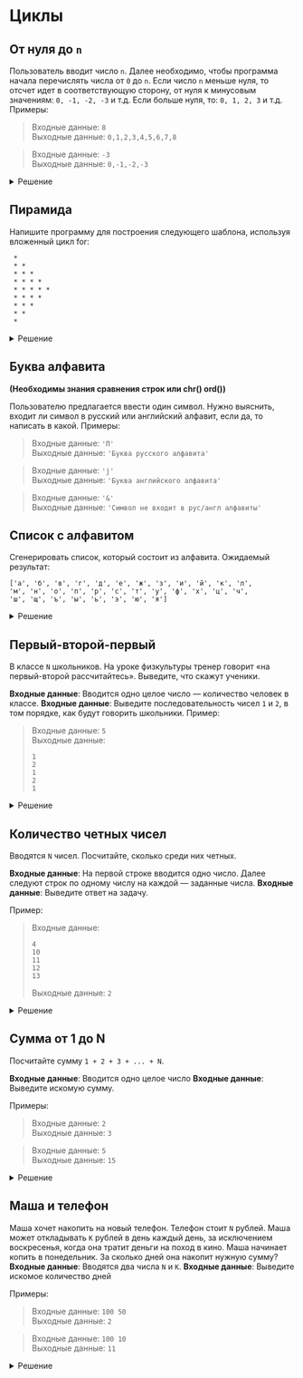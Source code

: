 # Циклы
## От нуля до `n`
Пользователь вводит число `n`. Далее необходимо, чтобы программа начала перечислять числа от `0` до `n`.
Если число `n` меньше нуля, то отсчет идет в соответствующую сторону, от нуля к минусовым значениям: `0, -1, -2, -3` и т.д. Если больше нуля, то: `0, 1, 2, 3` и т.д. Примеры:
>Входные данные: `8`\
Выходные данные: `0,1,2,3,4,5,6,7,8`

>Входные данные: `-3`\
Выходные данные: `0,-1,-2,-3`

<details><summary>Решение</summary>
<pre>
n = -10
step = 1 if n > 0 else -1
for x in range(0, n+step, step):
    print(x)
</pre>
</details>

## Пирамида
Напишите программу для построения следующего шаблона, используя вложенный цикл for:
```
 * 
 * * 
 * * * 
 * * * * 
 * * * * * 
 * * * * 
 * * * 
 * * 
 *
```

<details><summary>Решение</summary>
<pre>
s = '*'
for x in range(1,11):
    if x <= 5: print(s * x)
    else: print(s * (10 - x))
</pre>
</details>

## Буква алфавита
__(Необходимы знания сравнения строк или chr() ord())__

Пользователю предлагается ввести один символ. Нужно выяснить, входит ли символ в русский или английский алфавит, если да, то написать в какой. Примеры:
>Входные данные: `'П'`\
Выходные данные: `'Буква русского алфавита'`

>Входные данные: `'j'`\
Выходные данные: `'Буква английского алфавита'`

>Входные данные: `'&'`\
Выходные данные: `'Символ не входит в рус/англ алфавиты'`

## Список с алфавитом
Сгенерировать список, который состоит из алфавита. Ожидаемый результат: 
```
['а', 'б', 'в', 'г', 'д', 'е', 'ж', 'з', 'и', 'й', 'к', 'л',
'м', 'н', 'о', 'п', 'р', 'с', 'т', 'у', 'ф', 'х', 'ц', 'ч',
'ш', 'щ', 'ъ', 'ы', 'ь', 'э', 'ю', 'я']
```

<details><summary>Решение</summary>
<pre>
A = [chr(x) for x in range(1072, 1103+1)]
</pre>
</details>

## Первый-второй-первый
В классе `N` школьников. На уроке физкультуры тренер говорит «на первый-второй рассчитайтесь».
Выведите, что скажут ученики.

**Входные данные**: Вводится одно целое число — количество человек в классе.
**Входные данные**: Выведите последовательность чисел `1` и `2`, в том порядке, как будут говорить школьники.
Пример:
>Входные данные: `5`\
>Выходные данные:
>```
>1
>2
>1
>2
>1
>```

<details><summary>Решение</summary>
<pre>
n = int(input())
for i in range(n):
    if i % 2 == 0:
        print(1)
    else:
        print(2)
</pre>
</details>

## Количество четных чисел
Вводятся `N` чисел. Посчитайте, сколько среди них четных.

**Входные данные**: На первой строке вводится одно число. Далее следуют строк по одному числу на каждой — заданные числа.
**Входные данные**: Выведите ответ на задачу.

Пример:
>Входные данные:
>```
>4
>10
>11
>12
>13
>```
>Выходные данные: `2`

<details><summary>Решение</summary>
<pre>
n = int(input())
k = 0
for i in range(n):
    x = int(input())
    if x % 2 == 0:
        k += 1
print(k)
</pre>
</details>

## Cумма от 1 до N
Посчитайте сумму `1 + 2 + 3 + ... + N`.

**Входные данные**: Вводится одно целое число 
**Входные данные**: Выведите искомую сумму.

Примеры:

>Входные данные: `2`\
Выходные данные: `3`

>Входные данные: `5`\
Выходные данные: `15`

<details><summary>Решение</summary>
<pre>
n = int(input())
k = 0
for i in range(1, n + 1):
    k = k + i
print(k)
</pre>
</details>

## Маша и телефон
Маша хочет накопить на новый телефон. Телефон стоит `N` рублей. Маша может откладывать `K` рублей в день каждый день, за исключением воскресенья, когда она тратит деньги на поход в кино. Маша начинает копить в понедельник. За сколько дней она накопит нужную сумму?
**Входные данные**: Вводятся два числа `N` и `K`.
**Входные данные**: Выведите искомое количество дней

Примеры:
>Входные данные: `100 50`\
Выходные данные: `2`

>Входные данные: `100 10`\
Выходные данные: `11`

<details><summary>Решение</summary>
<pre>
n, k = map(int, input().split())
day = 1
s = 0
while s < n:
    if day % 7 != 0:
        s = s + k
    day = day + 1
print(day - 1)
</pre>
</details>